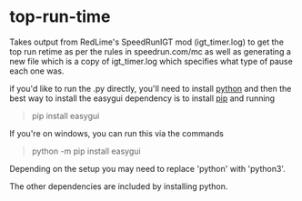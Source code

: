 # top-run-time
Takes output from RedLime's SpeedRunIGT mod (igt_timer.log) to get the top run retime as per the rules in speedrun.com/mc as well as generating a new file which is a copy of igt_timer.log which specifies what type of pause each one was.

if you'd like to run the .py directly, you'll need to install [python](https://www.python.org/downloads/) and then the best way to install the easygui dependency is to install [pip](https://pip.pypa.io/en/stable/installation/) and running 
> pip install easygui

If you're on windows, you can run this via the commands

> python -m pip install easygui

Depending on the setup you may need to replace 'python' with 'python3'.

The other dependencies are included by installing python.
